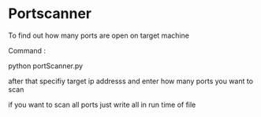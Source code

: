 # Portscanner
To find out how many ports are open on target machine

Command :

python portScanner.py

after that specifiy target ip addresss and enter how many ports you want to scan

if you want to scan all ports just write all in run time of file
